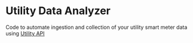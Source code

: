 # Utility Data Analyzer
Code to automate ingestion and collection of your utility smart meter data using [Utility API](https://utilityapi.com/)
